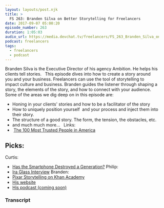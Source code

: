 ```yaml
---
layout: layouts/post.njk
title: >
  FS 263: Branden Silva on Better Storytelling for Freelancers
date: 2017-09-07 05:00:20
episode_number: 263
duration: 1:05:03
audio_url: https://media.devchat.tv/freelancers/FS_263_Branden_Silva_on_Better_Storytelling_for_Freelancers.mp3
podcast: freelancers
tags:
  - freelancers
  - podcast
---
```


Branden Silva is the Executive Director of his agency Ambition. He helps his clients tell stories. &nbsp; This episode dives into how to create a story around you and your business. Freelancers can use the tool of storytelling to impact culture and business. Branden guides the listener through shaping a story, the elements of the story, and how to connect with your audience. Some of the areas we dig deep on in this episode are:

- Honing in your clients' stories and how to be a facilitator of the story
- How to uniquely position yourself &nbsp;and your process and inject them into their story.
- The structure of a good story. The form, the tension, the obstacles, etc.
- and much much more...
  &nbsp; Links:
- &nbsp;[The 100 Most Trusted People in America](https://www.rd.com/culture/readers-digest-trust-poll-the-100-most-trusted-people-in-america/)

## Picks:

Curtis:

- [Has the Smartphone Destroyed a Generation?](https://www.theatlantic.com/magazine/archive/2017/09/has-the-smartphone-destroyed-a-generation/534198/)
  Philip:
- [Ira Glass Interview](https://www.youtube.com/watch?v=5pFI9UuC_fc&list=PLE108783228F1E008)
  Branden:
- [Pixar Storytelling on Khan Academy](https://www.khanacademy.org/partner-content/pixar/storytelling)
- [His website](https://www.ambition.studio)
- [His podcast (coming soon)](https://www.ambition.studio/podcast)

### Transcript
